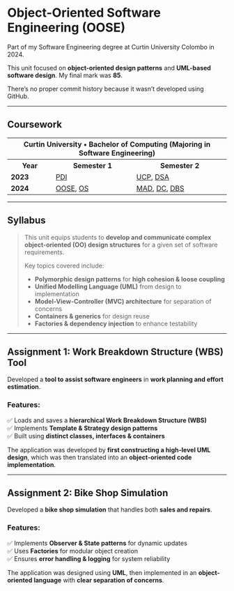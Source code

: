 # Object-Oriented Software Engineering (OOSE)

Part of my Software Engineering degree at Curtin University Colombo in 2024.

This unit focused on **object-oriented design patterns** and **UML-based software design**. My final mark was **85**.

There’s no proper commit history because it wasn’t developed using GitHub.

---

## Coursework  

<table>
    <tr>
        <th colspan="3">Curtin University • Bachelor of Computing (Majoring in Software Engineering)</th>
    </tr>
    <tr>
        <th>Year</th>
        <th>Semester 1</th>
        <th>Semester 2</th>
    </tr>
    <tr>
        <td><strong>2023</strong></td>
        <td><a href="https://github.com/Devmilana/PDI">PDI</a></td>
        <td><a href="https://github.com/Devmilana/UCP">UCP</a>, <a href="https://github.com/Devmilana/DSA">DSA</a></td>
    </tr>
    <tr>
        <td><strong>2024</strong></td>
        <td><a href="https://github.com/Devmilana/OOSE">OOSE</a>, <a href="https://github.com/Devmilana/OS">OS</a></td>
        <td><a href="https://github.com/Devmilana/MAD">MAD</a>, <a href="https://github.com/Devmilana/DC">DC</a>, <a href="https://github.com/Devmilana/DBS">DBS</a></td>
    </tr>
</table>

---

## Syllabus  

> This unit equips students to **develop and communicate complex object-oriented (OO) design structures** for a given set of software requirements.  
>  
> Key topics covered include:  
> - **Polymorphic design patterns** for **high cohesion & loose coupling**  
> - **Unified Modelling Language (UML)** from design to implementation  
> - **Model-View-Controller (MVC) architecture** for separation of concerns  
> - **Containers & generics** for design reuse  
> - **Factories & dependency injection** to enhance testability  

---

## Assignment 1: **Work Breakdown Structure (WBS) Tool**  

Developed a **tool to assist software engineers** in **work planning and effort estimation**.  

### **Features:**  
✅ Loads and saves a **hierarchical Work Breakdown Structure (WBS)**  
✅ Implements **Template & Strategy design patterns**  
✅ Built using **distinct classes, interfaces & containers**  

The application was developed by **first constructing a high-level UML design**, which was then translated into an **object-oriented code implementation**.

---

## Assignment 2: **Bike Shop Simulation**  

Developed a **bike shop simulation** that handles both **sales and repairs**.  

### **Features:**  
✅ Implements **Observer & State patterns** for dynamic updates  
✅ Uses **Factories** for modular object creation  
✅ Ensures **error handling & logging** for system reliability  

The application was designed using **UML**, then implemented in an **object-oriented language** with **clear separation of concerns**.

